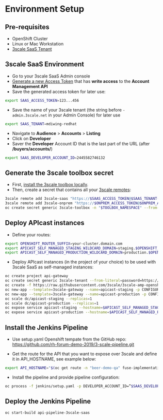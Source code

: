 # Environment Setup

## Pre-requisites

- OpenShift Cluster
- Linux or Mac Workstation
- [3scale SaaS Tenant](https://www.3scale.net/signup)

## 3scale SaaS Environment

- Go to your 3scale SaaS Admin console
- [Generate a new Access Token](https://access.redhat.com/documentation/en-us/red_hat_3scale/2-saas/html/accounts/tokens) that has **write access** to the **Account Management API**
- Save the generated access token for later use:

```sh
export SAAS_ACCESS_TOKEN=123...456
```

- Save the name of your 3scale tenant (the string before `-admin.3scale.net` in your Admin Console) for later use

```sh
export SAAS_TENANT=mdiwing-redhat
```

- Navigate to **Audience** > **Accounts** > **Listing**
- Click on **Developer**
- Saver the **Developer** Account ID that is the last part of the URL (after **/buyers/accounts/**)

```sh
export SAAS_DEVELOPER_ACCOUNT_ID=2445582746132
```

## Generate the 3scale toolbox secret

- First, [install the 3scale toolbox locally](https://github.com/3scale/3scale_toolbox#installation).
- Then, create a secret that contains all your [3scale remotes](https://github.com/3scale/3scale_toolbox/blob/master/docs/remotes.md):

```sh
3scale remote add 3scale-saas "https://$SAAS_ACCESS_TOKEN@$SAAS_TENANT-admin.3scale.net/"
3scale remote add 3scale-onprem "https://$ONPREM_ACCESS_TOKEN@$ONPREM_ADMIN_PORTAL_HOSTNAME/"
oc create secret generic 3scale-toolbox -n "$TOOLBOX_NAMESPACE" --from-file="$HOME/.3scalerc.yaml"
```

## Deploy APIcast instances

- Define your routes:

```sh
export OPENSHIFT_ROUTER_SUFFIX=your-cluster.domain.com
export APICAST_SELF_MANAGED_STAGING_WILDCARD_DOMAIN=staging.$OPENSHIFT_ROUTER_SUFFIX
export APICAST_SELF_MANAGED_PRODUCTION_WILDCARD_DOMAIN=production.$OPENSHIFT_ROUTER_SUFFIX
```

- Deploy APIcast instances (in the project of your choice) to be used with 3scale SaaS as self-managed instances:

```sh
oc create project api-gateway
oc create secret generic 3scale-tenant --from-literal=password=https://$SAAS_ACCESS_TOKEN@$SAAS_TENANT-admin.3scale.net
oc create -f https://raw.githubusercontent.com/3scale/3scale-amp-openshift-templates/2.6.0.GA/apicast-gateway/apicast.yml
oc new-app --template=3scale-gateway --name=apicast-staging -p CONFIGURATION_URL_SECRET=3scale-tenant -p CONFIGURATION_CACHE=0 -p RESPONSE_CODES=true -p LOG_LEVEL=info -p CONFIGURATION_LOADER=lazy -p APICAST_NAME=apicast-staging -p DEPLOYMENT_ENVIRONMENT=sandbox -p IMAGE_NAME=registry.redhat.io/3scale-amp26/apicast-gateway
oc new-app --template=3scale-gateway --name=apicast-production -p CONFIGURATION_URL_SECRET=3scale-tenant -p CONFIGURATION_CACHE=60 -p RESPONSE_CODES=true -p LOG_LEVEL=info -p CONFIGURATION_LOADER=boot -p APICAST_NAME=apicast-production -p DEPLOYMENT_ENVIRONMENT=production -p IMAGE_NAME=registry.redhat.io/3scale-amp26/apicast-gateway
oc scale dc/apicast-staging --replicas=1
oc scale dc/apicast-production --replicas=1
oc expose service apicast-staging --hostname=$APICAST_SELF_MANAGED_STAGING_WILDCARD_DOMAIN
oc expose service apicast-production --hostname=$APICAST_SELF_MANAGED_PRODUCTION_WILDCARD_DOMAIN
```
## Install the Jenkins Pipeline

- Use setup.yaml Openshift tempate from the GitHub repo: https://github.com/rh-forum-demo-2019/3-scale-pipeline.git

- Get the route for the API that you want to expose over 3scale and define it in API_HOSTNAME, see example below:

```sh
export API_HOSTNAME="$(oc get route -n "beer-demo-qa" fuse-implementation -o jsonpath='{.spec.host}')"
```
- Install the pipeline and provide pipeline configuration:
```sh
oc process -f jenkins/setup.yaml -p DEVELOPER_ACCOUNT_ID=”$SAAS_DEVELOPER_ACCOUNT_ID” -p PRIVATE_BASE_URL=”http://$API_HOSTNAME” -p TARGET_INSTANCE=3scale-saas -p PUBLIC_STAGING_WILDCARD_DOMAIN=”$APICAST_SELF_MANAGED_STAGING_WILDCARD_DOMAIN” -p PUBLIC_PRODUCTION_WILDCARD_DOMAIN="$APICAST_SELF_MANAGED_PRODUCTION_WILDCARD_DOMAIN" -p NAMESPACE=$TOOLBOX_NAMESPACE |oc create -f -
```

## Deploy the Jenkins Pipeline

```sh
oc start-build api-pipeline-3scale-saas
```

